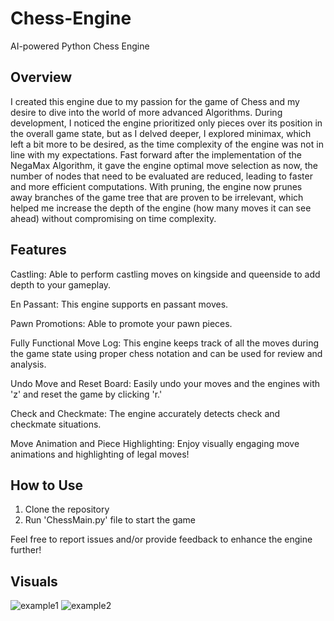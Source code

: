 # Chess-Engine
AI-powered Python Chess Engine 
## Overview
I created this engine due to my passion for the game of Chess and my desire to dive into the world of more advanced Algorithms. During development, I noticed the engine prioritized only pieces over its position in the overall game state, but as I delved deeper, I explored minimax, which left a bit more to be desired, as the time complexity of the engine was not in line with my expectations. Fast forward after the implementation of the NegaMax Algorithm, it gave the engine optimal move selection as now, the number of nodes that need to be evaluated are reduced, leading to faster and more efficient computations. With pruning, the engine now prunes away branches of the game tree that are proven to be irrelevant, which helped me increase the depth of the engine (how many moves it can see ahead) without compromising on time complexity. 

## Features
Castling: Able to perform castling moves on kingside and queenside to add depth to your gameplay.

En Passant: This engine supports en passant moves.

Pawn Promotions: Able to promote your pawn pieces.

Fully Functional Move Log: This engine keeps track of all the moves during the game state using proper chess notation and can be used for review and analysis. 

Undo Move and Reset Board: Easily undo your moves and the engines with 'z' and reset the game by clicking 'r.'

Check and Checkmate: The engine accurately detects check and checkmate situations.

Move Animation and Piece Highlighting: Enjoy visually engaging move animations and highlighting of legal moves!

## How to Use
1. Clone the repository
2. Run 'ChessMain.py' file to start the game

Feel free to report issues and/or provide feedback to enhance the engine further!

## Visuals
![example1](https://github.com/Markgergis100/Chess-Engine/assets/121286835/5b039e86-e54f-436f-aed2-540be29175ec)
![example2](https://github.com/Markgergis100/Chess-Engine/assets/121286835/ead9264c-590c-4313-8cf6-1d83cdb1c4bf)
